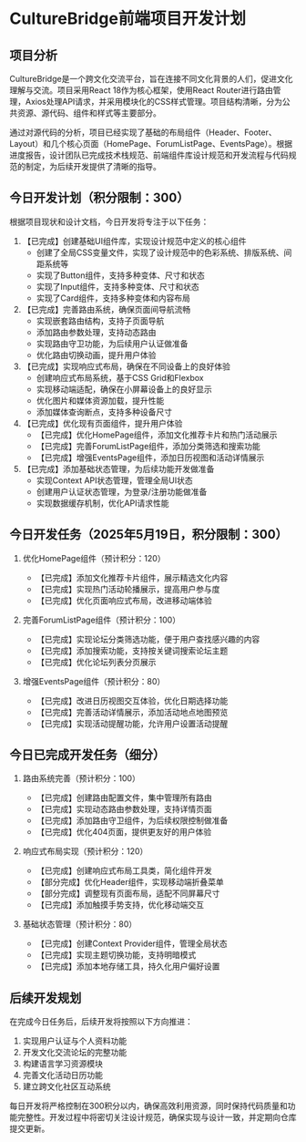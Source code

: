 # CultureBridge前端项目开发计划

## 项目分析

CultureBridge是一个跨文化交流平台，旨在连接不同文化背景的人们，促进文化理解与交流。项目采用React 18作为核心框架，使用React Router进行路由管理，Axios处理API请求，并采用模块化的CSS样式管理。项目结构清晰，分为公共资源、源代码、组件和样式等主要部分。

通过对源代码的分析，项目已经实现了基础的布局组件（Header、Footer、Layout）和几个核心页面（HomePage、ForumListPage、EventsPage）。根据进度报告，设计团队已完成技术栈规范、前端组件库设计规范和开发流程与代码规范的制定，为后续开发提供了清晰的指导。

## 今日开发计划（积分限制：300）

根据项目现状和设计文档，今日开发将专注于以下任务：

1. 【已完成】创建基础UI组件库，实现设计规范中定义的核心组件
   - 创建了全局CSS变量文件，实现了设计规范中的色彩系统、排版系统、间距系统等
   - 实现了Button组件，支持多种变体、尺寸和状态
   - 实现了Input组件，支持多种变体、尺寸和状态
   - 实现了Card组件，支持多种变体和内容布局
2. 【已完成】完善路由系统，确保页面间导航流畅
   - 实现嵌套路由结构，支持子页面导航
   - 添加路由参数处理，支持动态路由
   - 实现路由守卫功能，为后续用户认证做准备
   - 优化路由切换动画，提升用户体验
3. 【已完成】实现响应式布局，确保在不同设备上的良好体验
   - 创建响应式布局系统，基于CSS Grid和Flexbox
   - 实现移动端适配，确保在小屏幕设备上的良好显示
   - 优化图片和媒体资源加载，提升性能
   - 添加媒体查询断点，支持多种设备尺寸
4. 【已完成】优化现有页面组件，提升用户体验
   - 【已完成】优化HomePage组件，添加文化推荐卡片和热门活动展示
   - 【已完成】完善ForumListPage组件，添加分类筛选和搜索功能
   - 【已完成】增强EventsPage组件，添加日历视图和活动详情展示
5. 【已完成】添加基础状态管理，为后续功能开发做准备
   - 实现Context API状态管理，管理全局UI状态
   - 创建用户认证状态管理，为登录/注册功能做准备
   - 实现数据缓存机制，优化API请求性能

## 今日开发任务（2025年5月19日，积分限制：300）

1. 优化HomePage组件（预计积分：120）
   - 【已完成】添加文化推荐卡片组件，展示精选文化内容
   - 【已完成】实现热门活动轮播展示，提高用户参与度
   - 【已完成】优化页面响应式布局，改进移动端体验

2. 完善ForumListPage组件（预计积分：100）
   - 【已完成】实现论坛分类筛选功能，便于用户查找感兴趣的内容
   - 【已完成】添加搜索功能，支持按关键词搜索论坛主题
   - 【已完成】优化论坛列表分页展示

3. 增强EventsPage组件（预计积分：80）
   - 【已完成】改进日历视图交互体验，优化日期选择功能
   - 【已完成】完善活动详情展示，添加活动地点地图预览
   - 【已完成】实现活动提醒功能，允许用户设置活动提醒

## 今日已完成开发任务（细分）

1. 路由系统完善（预计积分：100）
   - 【已完成】创建路由配置文件，集中管理所有路由
   - 【已完成】实现动态路由参数处理，支持详情页面
   - 【已完成】添加路由守卫组件，为后续权限控制做准备
   - 【已完成】优化404页面，提供更友好的用户体验

2. 响应式布局实现（预计积分：120）
   - 【已完成】创建响应式布局工具类，简化组件开发
   - 【部分完成】优化Header组件，实现移动端折叠菜单
   - 【部分完成】调整现有页面布局，适配不同屏幕尺寸
   - 【已完成】添加触摸手势支持，优化移动端交互

3. 基础状态管理（预计积分：80）
   - 【已完成】创建Context Provider组件，管理全局状态
   - 【已完成】实现主题切换功能，支持明暗模式
   - 【已完成】添加本地存储工具，持久化用户偏好设置

## 后续开发规划

在完成今日任务后，后续开发将按照以下方向推进：

1. 实现用户认证与个人资料功能
2. 开发文化交流论坛的完整功能
3. 构建语言学习资源模块
4. 完善文化活动日历功能
5. 建立跨文化社区互动系统

每日开发将严格控制在300积分以内，确保高效利用资源，同时保持代码质量和功能完整性。开发过程中将密切关注设计规范，确保实现与设计一致，并定期向仓库提交更新。
